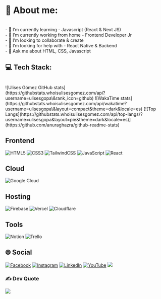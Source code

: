 
# 💫 About me:
 <br>
- 🌱 I’m currently learning - Javascript (React & Next JS)
 <br>
- 🔭 I’m currently working from home - Frontend Developer Jr
 <br>
- 👯 I’m looking to collaborate & create
 <br>
- 🤔 I’m looking for help with - React Native & Backend
 <br>
- 💬 Ask me about HTML, CSS, Javascript
 <br>

## 💻 Tech Stack:

<br>
![Ulises Gómez GitHub stats](https://githubstats.whoisulisesgomez.com/api?username=ulisesgopa\&rank_icon=github)
![WakaTime stats](https://githubstats.whoisulisesgomez.com/api/wakatime?username=ulisesgopa\&layout=compact&theme=dark&locale=es)
[![Top Langs](https://githubstats.whoisulisesgomez.com/api/top-langs/?username=ulisesgopa&layout=pie&theme=dark&locale=es)](https://github.com/anuraghazra/github-readme-stats)





##  Frontend
![HTML5](https://img.shields.io/badge/html5-%23E34F26.svg?style=for-the-badge&logo=html5&logoColor=white) 
![CSS3](https://img.shields.io/badge/css3-%231572B6.svg?style=for-the-badge&logo=css3&logoColor=white) 
![TailwindCSS](https://img.shields.io/badge/tailwindcss-%2338B2AC.svg?style=for-the-badge&logo=tailwind-css&logoColor=white) 
![JavaScript](https://img.shields.io/badge/javascript-%23323330.svg?style=for-the-badge&logo=javascript&logoColor=%23F7DF1E) 
![React](https://img.shields.io/badge/react-%2320232a.svg?style=for-the-badge&logo=react&logoColor=%2361DAFB) 
##  Cloud
![Google Cloud](https://img.shields.io/badge/Google%20Cloud-%234285F4.svg?style=for-the-badge&logo=google-cloud&logoColor=white) 
##  Hosting
![Firebase](https://img.shields.io/badge/firebase-%23039BE5.svg?style=for-the-badge&logo=firebase) 
![Vercel](https://img.shields.io/badge/vercel-%23000000.svg?style=for-the-badge&logo=vercel&logoColor=white) 
![Cloudflare](https://img.shields.io/badge/Cloudflare-F38020?style=for-the-badge&logo=Cloudflare&logoColor=white) 
##  Tools
![Notion](https://img.shields.io/badge/Notion-%23000000.svg?style=for-the-badge&logo=notion&logoColor=white) 
![Trello](https://img.shields.io/badge/Trello-%23026AA7.svg?style=for-the-badge&logo=Trello&logoColor=white)

## 🌐 Social
[![Facebook](https://img.shields.io/badge/Facebook-%231877F2.svg?logo=Facebook&logoColor=white)](https://www.facebook.com/profile.php?id=100089071598830) [![Instagram](https://img.shields.io/badge/Instagram-%23E4405F.svg?logo=Instagram&logoColor=white)](https://www.instagram.com/whoisulisesgomez/) [![LinkedIn](https://img.shields.io/badge/LinkedIn-%230077B5.svg?logo=linkedin&logoColor=white)](https://www.linkedin.com/in/whoisulisesgomez/) [![YouTube](https://img.shields.io/badge/YouTube-%23FF0000.svg?logo=YouTube&logoColor=white)](https://www.youtube.com/channel/UCsSV6RiFluCt8zL3hx7NAeg) 
[![](https://visitcount.itsvg.in/api?id=ulisesgopa&icon=7&color=3)](https://visitcount.itsvg.in)

### ✍️ Dev Quote
![](https://quotes-github-readme.vercel.app/api?type=vertical&theme=radical)
